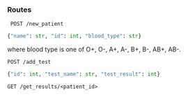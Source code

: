 ### Routes
` POST /new_patient`

```python
{"name": str, "id": int, "blood_type": str}
```
where blood type is one of O+, O-, A+, A-, B+, B-, AB+, AB-.


`POST /add_test`

```python
{"id": int, "test_name": str, "test_result": int}
``` 

`GET /get_results/<patient_id>`
